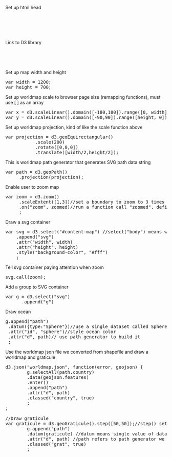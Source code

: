 
Set up html head
<pre>
<!DOCTYPE html>
<html><head>
<title>Realtime Map</title>
</head>
</pre>

Link to D3 library
<pre>
<body>
<script src="https://d3js.org/d3.v4.min.js"></script>
</pre>

Set up map width and height
<pre>
var width = 1200;
var height = 700;
</pre>
	
	
Set up worldmap scale to browser page size (remapping functions), must use [ ] as an array
<pre>
var x = d3.scaleLinear().domain([-180,180]).range([0, width]);
var y = d3.scaleLinear().domain([-90,90]).range([height, 0]);
</pre>

Set up worldmap projection, kind of like the scale function above
<pre>
var projection = d3.geoEquirectangular()
	       .scale(200)
	       .rotate([0,0,0])
	       .translate([width/2,height/2]);
</pre>

This is worldmap path generator that generates SVG path data string
<pre>
var path = d3.geoPath()
	 .projection(projection);
</pre>

Enable user to zoom map
<pre>
var zoom = d3.zoom()
	 .scaleExtent([1,3])//set a boundary to zoom to 3 times bigger
	 .on("zoom", zoomed)//run a function call "zoomed", define zoomed function in the end of the code
	 ;
</pre>

Draw a svg container 
<pre>
var svg = d3.select("#content-map") //select("body") means whole browser, I only want to select content-map in my CSS grid setting
	.append("svg")
	.attr("width", width)
	.attr("height", height)
	.style("background-color", "#fff")
	;
</pre>

Tell svg container paying attention when zoom
<pre>
svg.call(zoom);
</pre>


Add a group to SVG container 
<pre>
var g = d3.select("svg")
      .append("g")
</pre>

Draw ocean
<pre>
g.append("path")
 .datum({type:"Sphere"})//use a single dataset called Sphere, provided by d3
 .attr("id", "sphere")//style ocean color
 .attr("d", path)// use path generator to build it
 ;
</pre>
	
Use the worldmap json file we converted from shapefile and draw a worldmap and graticule
<pre>
d3.json("worldmap.json", function(error, geojson) {
 		g.selectAll(path.country)
		.data(geojson.features)
		.enter()
		.append("path")
		.attr("d", path)
		.classed("country", true)
		;
;

//Draw graticule
var graticule = d3.geoGraticule().step([50,50]);//step() sets grid 50 degree each line 
		g.append("path")
		.datum(graticule) //datum means single value of data, the data is coming from graticule
		.attr("d", path) //path refers to path generator we created! Ask path generator to draw
		.classed("grat", true)
		;

</pre>
